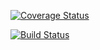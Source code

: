 [![Coverage Status](https://coveralls.io/repos/github/bwhiting2356/fiits-ionic-client/badge.svg?branch=master)](https://coveralls.io/github/bwhiting2356/fiits-ionic-client?branch=master)

[![Build Status](https://travis-ci.org/bwhiting2356/fiits-ionic-client.svg?branch=master)](https://travis-ci.org/bwhiting2356/fiits-ionic-client)